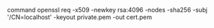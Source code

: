 command openssl req -x509 -newkey rsa:4096 -nodes -sha256 -subj '/CN=localhost' -keyout private.pem -out cert.pem
